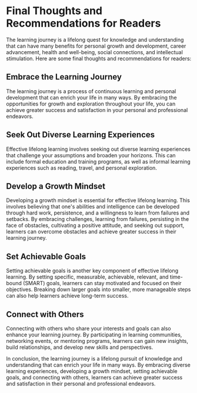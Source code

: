 Final Thoughts and Recommendations for Readers
==========================================================

The learning journey is a lifelong quest for knowledge and understanding that can have many benefits for personal growth and development, career advancement, health and well-being, social connections, and intellectual stimulation. Here are some final thoughts and recommendations for readers:

Embrace the Learning Journey
----------------------------

The learning journey is a process of continuous learning and personal development that can enrich your life in many ways. By embracing the opportunities for growth and exploration throughout your life, you can achieve greater success and satisfaction in your personal and professional endeavors.

Seek Out Diverse Learning Experiences
-------------------------------------

Effective lifelong learning involves seeking out diverse learning experiences that challenge your assumptions and broaden your horizons. This can include formal education and training programs, as well as informal learning experiences such as reading, travel, and personal exploration.

Develop a Growth Mindset
------------------------

Developing a growth mindset is essential for effective lifelong learning. This involves believing that one's abilities and intelligence can be developed through hard work, persistence, and a willingness to learn from failures and setbacks. By embracing challenges, learning from failures, persisting in the face of obstacles, cultivating a positive attitude, and seeking out support, learners can overcome obstacles and achieve greater success in their learning journey.

Set Achievable Goals
--------------------

Setting achievable goals is another key component of effective lifelong learning. By setting specific, measurable, achievable, relevant, and time-bound (SMART) goals, learners can stay motivated and focused on their objectives. Breaking down larger goals into smaller, more manageable steps can also help learners achieve long-term success.

Connect with Others
-------------------

Connecting with others who share your interests and goals can also enhance your learning journey. By participating in learning communities, networking events, or mentoring programs, learners can gain new insights, build relationships, and develop new skills and perspectives.

In conclusion, the learning journey is a lifelong pursuit of knowledge and understanding that can enrich your life in many ways. By embracing diverse learning experiences, developing a growth mindset, setting achievable goals, and connecting with others, learners can achieve greater success and satisfaction in their personal and professional endeavors.
